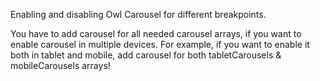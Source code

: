 Enabling and disabling Owl Carousel for different breakpoints.

You have to add carousel for all needed carousel arrays, if you want to enable carousel in multiple devices.
For example, if you want to enable it both in tablet and mobile, add carousel for both tabletCarousels & mobileCarousels arrays!
